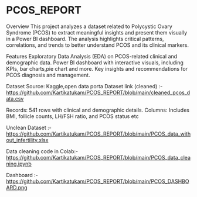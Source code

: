 # PCOS_REPORT

Overview
This project analyzes a dataset related to Polycystic Ovary Syndrome (PCOS) to extract meaningful insights and present them visually in a Power BI dashboard. The analysis highlights critical patterns, correlations, and trends to better understand PCOS and its clinical markers.

Features
Exploratory Data Analysis (EDA) on PCOS-related clinical and demographic data.
Power BI dashboard with interactive visuals, including KPIs, bar charts,pie chart and more.
Key insights and recommendations for PCOS diagnosis and management.

Dataset
Source: Kaggle,open data porta
Dataset link (cleaned) :- https://github.com/Kartikatukam/PCOS_REPORT/blob/main/cleaned_pcos_data.csv

Records: 541 rows with clinical and demographic details.
Columns: Includes BMI, follicle counts, LH/FSH ratio, and PCOS status etc

Unclean Dataset :-https://github.com/Kartikatukam/PCOS_REPORT/blob/main/PCOS_data_without_infertility.xlsx

Data cleaning code in Colab:- https://github.com/Kartikatukam/PCOS_REPORT/blob/main/PCOS_data_cleaning.ipynb

Dashboard :- https://github.com/Kartikatukam/PCOS_REPORT/blob/main/PCOS_DASHBOARD.png


